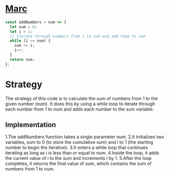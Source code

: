 # [Marc](https://edabit.com/challenge/4gzDuDkompAqujpR)


```js
const addNumbers = num => {
  let sum = 0;
  let i = 1;
  // Iterate through numbers from 1 to num and add them to sum
  while (i <= num) {
    sum += i;
    i++;
  }
  return sum;
};
```

# Strategy

  The strategy of this code is to calculate the sum of numbers from 1 to the given number (num). It does this by using a while loop to iterate through each number from 1 to num and adds each number to the sum variable.

## Implementation
 1.The addNumbers function takes a single parameter num.
 2.It initializes two variables, sum to 0 (to store the cumulative sum) and i to 1 (the starting number to begin the iteration).
 3.It enters a while loop that continues iterating as long as i is less than or equal to num.
 4.Inside the loop, it adds the current value of i to the sum and increments i by 1.
 5.After the loop completes, it returns the final value of sum, which contains the sum of numbers from 1 to num.


